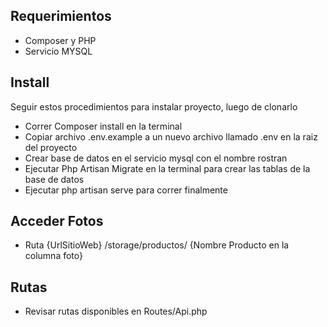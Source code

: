 
## Requerimientos

- Composer y PHP
- Servicio MYSQL  


## Install

Seguir estos procedimientos para instalar proyecto, luego de clonarlo



- Correr Composer install en la terminal
- Copiar archivo .env.example a un nuevo archivo llamado .env en la raiz del proyecto
- Crear base de datos en el servicio mysql con el nombre rostran
- Ejecutar Php Artisan Migrate en la terminal para crear las tablas de la base de datos
- Ejecutar php artisan serve para correr finalmente

## Acceder Fotos

- Ruta {UrlSitioWeb} /storage/productos/ {Nombre Producto en la columna foto}

## Rutas 

- Revisar rutas disponibles en Routes/Api.php
